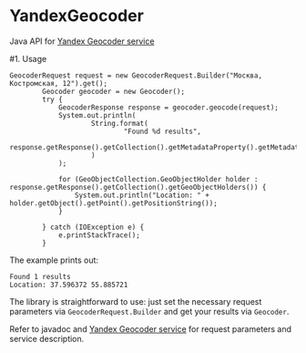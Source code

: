 YandexGeocoder
==============

Java API for [Yandex Geocoder service](https://tech.yandex.ru/maps/doc/geocoder/desc/concepts/About-docpage/)

#1. Usage

    GeocoderRequest request = new GeocoderRequest.Builder("Москва, Костромская, 12").get();
            Geocoder geocoder = new Geocoder();
            try {
                GeocoderResponse response = geocoder.geocode(request);
                System.out.println(
                        String.format(
                                "Found %d results",
                                response.getResponse().getCollection().getMetadataProperty().getMetadata().getFound()
                        )
                );

                for (GeoObjectCollection.GeoObjectHolder holder : response.getResponse().getCollection().getGeoObjectHolders()) {
                    System.out.println("Location: " + holder.getObject().getPoint().getPositionString());
                }

            } catch (IOException e) {
                e.printStackTrace();
            }


The example  prints out:

    Found 1 results
    Location: 37.596372 55.885721


The library is straightforward to use: just set the necessary request parameters via `GeocoderRequest.Builder` and get your results via `Geocoder`.

Refer to javadoc and [Yandex Geocoder service](https://tech.yandex.ru/maps/doc/geocoder/desc/concepts/About-docpage/) for request parameters and service description.
